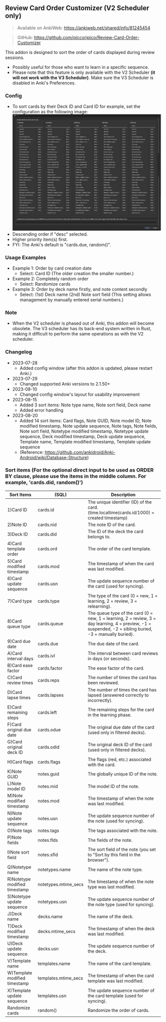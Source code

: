 ## Review Card Order Customizer (V2 Scheduler only)
> Available on AnkiWeb: <a href="https://ankiweb.net/shared/info/81245454" rel="nofollow">https://ankiweb.net/shared/info/81245454</a>

> GitHub: <a href="https://github.com/piccoripico/Review-Card-Order-Customizer" rel="nofollow">https://github.com/piccoripico/Review-Card-Order-Customizer</a>

This addon is designed to sort the order of cards displayed during review sessions.

- Possibly useful for those who want to learn in a specific sequence.
- Please note that this feature is only available with the V2 Scheduler <b>(it will not work with the V3 Scheduler)</b>. Make sure the V3 Scheduler is disabled in Anki's Preferences.

### Config

- To sort cards by their Deck ID and Card ID for example, set the configuration as the following image: <img src="https://github.com/piccoripico/Review-Card-Order-Customizer/raw/main/ConfigWindow.png">
- Descending order if "desc" selected.
- Higher priority item(s) first.
- FYI: The Anki's default is "cards.due, random()".

### Usage Examples

- Example 1: Order by card creation date  
  - Select: Card ID (The older creation the smaller number.)
- Example 2: Completely random order  
  - Select: Randomize cards  
- Example 3: Order by deck name firstly, and note content secondly  
  - Select: (1st) Deck name (2nd) Note sort field (This setting allows management by manually entered serial numbers.)  

### Note

- When the V2 scheduler is phased out of Anki, this addon will become obsolete. The V3 scheduler has its back-end system written in Rust, making it difficult to perform the same operations as with the V2 scheduler.

### Changelog

- 2023-07-28
  - Added config window (after this addon is updated, please restart Anki.)
- 2023-07-29
  - Changed supported Anki versions to 2.1.50+
- 2023-08-10
  - Changed config window's layout for usability improvement
- 2023-08-15
  - Added 3 sort items: Note type name, Note sort field, Deck name
  - Added error handling
- 2023-08-20
  - Added 14 sort items: Card flags, Note GUID, Note model ID, Note modified timestamp, Note update sequence, Note tags, Note fields, Note sort field, Notetype modified timestamp, Notetype update sequence, Deck modified timestamp, Deck update sequence, Template name, Template modified timestamp, Template update sequence
  - (Reference: https://github.com/ankidroid/Anki-Android/wiki/Database-Structure)

### Sort items (For the optional direct input to be used as ORDER BY clause, please use the items in the middle column. For example, 'cards.did, random()')

|         Sort Items                     |      (SQL)                 | Description                                                                                          |
|---------------------------------------|----------------------------|------------------------------------------------------------------------------------------------------|
| 1)Card ID                             | cards.id                   | The unique identifier (ID) of the card. (time.localtime(cards.id/1000) = created timestamp)         |
| 2)Note ID                             | cards.nid                  | The note ID of the card.                                                                             |
| 3)Deck ID                             | cards.did                  | The ID of the deck the card belongs to.                                                              |
| 4)Card template order                 | cards.ord                  | The order of the card template.                                                                      |
| 5)Card modified timestamp             | cards.mod                  | The timestamp of when the card was last modified.                                                    |
| 6)Card update sequence                | cards.usn                  | The update sequence number of the card (used for syncing).                                           |
| 7)Card type                           | cards.type                 | The type of the card (0 = new, 1 = learning, 2 = review, 3 = relearning).                            |
| 8)Card queue type                     | cards.queue                | The queue type of the card (0 = new, 1 = learning, 2 = review, 3 = day learning, 4 = preview,  -1 = suspended, -2 = sibling buried, -3 = manually buried).|
| 9)Card due date                       | cards.due                  | The due date of the card.                                                                            |
| A)Card interval days                  | cards.ivl                  | The interval between card reviews in days (or seconds).                                              |
| B)Card ease factor                    | cards.factor               | The ease factor of the card.                                                                         |
| C)Card review times                   | cards.reps                 | The number of times the card has been reviewed.                                                      |
| D)Card lapse times                    | cards.lapses               | The number of times the card has lapsed (answered correctly to incorrectly).                         |
| E)Card remaining steps                | cards.left                 | The remaining steps for the card in the learning phase.                                              |
| F)Card original due date              | cards.odue                 | The original due date of the card (used only in filtered decks).                                     |
| G)Card original deck ID               | cards.odid                 | The original deck ID of the card (used only in filtered decks).                                      |
| H)Card flags                          | cards.flags                | The flags (red, etc.) associated with the card.                                                      |
| K)Note GUID                           | notes.guid                 | The globally unique ID of the note.                                                                  |
| L)Note model ID                       | notes.mid                  | The model ID of the note.                                                                            |
| M)Note modified timestamp             | notes.mod                  | The timestamp of when the note was last modified.                                                    |
| N)Note update sequence                | notes.usn                  | The update sequence number of the note (used for syncing).                                           |
| O)Note tags                           | notes.tags                 | The tags associated with the note.                                                                   |
| P)Note fields                         | notes.flds                 | The fields of the note.                                                                              |
| I)Note sort field                     | notes.sfld                 | The sort field of the note (you set to "Sort by this field in the browser").                         |
| Q)Notetype name                       | notetypes.name             | The name of the note type.                                                                           |
| R)Notetype modified timestamp         | notetypes.mtime_secs       | The timestamp of when the note type was last modified.                                               |
| S)Notetype update sequence            | notetypes.usn              | The update sequence number of the note type (used for syncing).                                      |
| J)Deck name                           | decks.name                 | The name of the deck.                                                                                |
| T)Deck modified timestamp             | decks.mtime_secs           | The timestamp of when the deck was last modified.                                                    |
| U)Deck update sequence                | decks.usn                  | The update sequence number of the deck.                                                              |
| V)Template name                       | templates.name             | The name of the card template.                                                                       |
| W)Template modified timestamp         | templates.mtime_secs       | The timestamp of when the card template was last modified.                                           |
| X)Template update sequence            | templates.usn              | The update sequence number of the card template (used for syncing).                                  |
| Randomize cards                       | random()                   | Randomize the order of cards.                                                                        |
